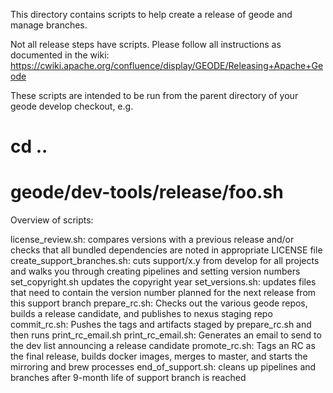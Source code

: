 This directory contains scripts to help create a release of geode and manage branches.

Not all release steps have scripts.  Please follow all instructions as documented in the wiki:
https://cwiki.apache.org/confluence/display/GEODE/Releasing+Apache+Geode

These scripts are intended to be run from the parent directory of your geode develop checkout, e.g.
# cd ..
# geode/dev-tools/release/foo.sh

Overview of scripts:

license_review.sh: compares versions with a previous release and/or checks that all bundled dependencies are noted in appropriate LICENSE file
create_support_branches.sh: cuts support/x.y from develop for all projects and walks you through creating pipelines and setting version numbers
  set_copyright.sh updates the copyright year
set_versions.sh: updates files that need to contain the version number planned for the next release from this support branch
prepare_rc.sh: Checks out the various geode repos, builds a release candidate, and publishes to nexus staging repo
commit_rc.sh: Pushes the tags and artifacts staged by prepare_rc.sh and then runs print_rc_email.sh
  print_rc_email.sh: Generates an email to send to the dev list announcing a release candidate
promote_rc.sh: Tags an RC as the final release, builds docker images, merges to master, and starts the mirroring and brew processes
end_of_support.sh: cleans up pipelines and branches after 9-month life of support branch is reached
